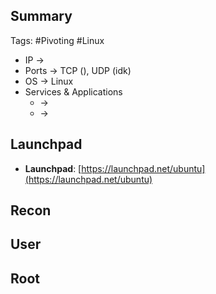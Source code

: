 ## Summary

Tags: #Pivoting #Linux 

- IP ->  
- Ports -> TCP (), UDP (idk)
- OS ->  Linux
- Services & Applications
    -  -> 
    -  -> 

## Launchpad

-   **Launchpad**: [https://launchpad.net/ubuntu](https://launchpad.net/ubuntu)

## Recon


## User


## Root
